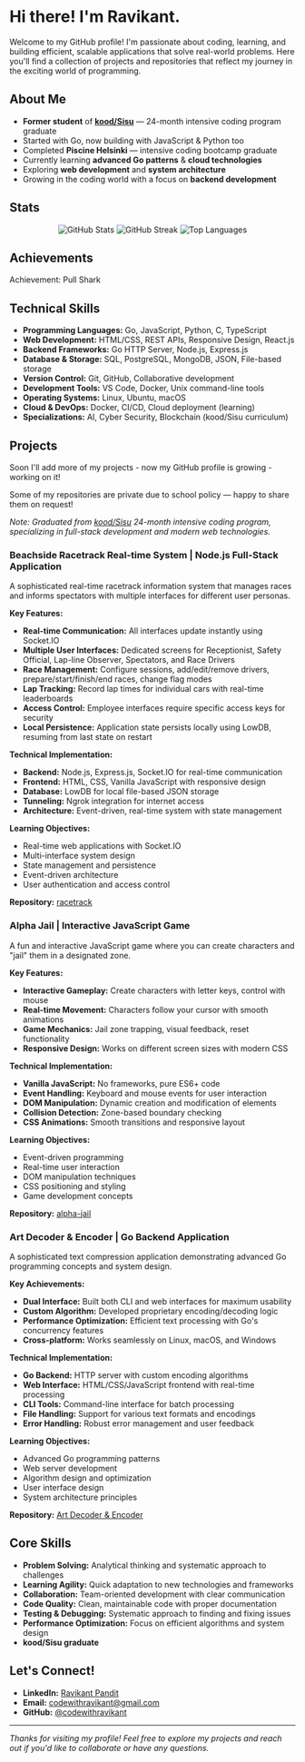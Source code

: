 # Hi there! I'm Ravikant.

Welcome to my GitHub profile! I'm passionate about coding, learning, and building efficient, scalable applications that solve real-world problems. Here you'll find a collection of projects and repositories that reflect my journey in the exciting world of programming.

## About Me

* **Former student** of **[kood/Sisu](https://koodsisu.fi/)** — 24-month intensive coding program graduate
* Started with Go, now building with JavaScript & Python too
* Completed **Piscine Helsinki** — intensive coding bootcamp graduate
* Currently learning **advanced Go patterns** & **cloud technologies**
* Exploring **web development** and **system architecture**
* Growing in the coding world with a focus on **backend development**

## Stats

<div align="center">
  <img src="https://github-readme-stats.vercel.app/api?username=codewithravikant&show_icons=true&theme=radical" alt="GitHub Stats">

  <img src="https://streak-stats.demolab.com/?user=codewithravikant&theme=radical" alt="GitHub Streak">
  <img src="https://github-readme-stats.vercel.app/api/top-langs/?username=codewithravikant&layout=compact&theme=radical" alt="Top Languages">
</div>

## Achievements

Achievement: Pull Shark

## Technical Skills

* **Programming Languages:** Go, JavaScript, Python, C, TypeScript
* **Web Development:** HTML/CSS, REST APIs, Responsive Design, React.js
* **Backend Frameworks:** Go HTTP Server, Node.js, Express.js
* **Database & Storage:** SQL, PostgreSQL, MongoDB, JSON, File-based storage
* **Version Control:** Git, GitHub, Collaborative development
* **Development Tools:** VS Code, Docker, Unix command-line tools
* **Operating Systems:** Linux, Ubuntu, macOS
* **Cloud & DevOps:** Docker, CI/CD, Cloud deployment (learning)
* **Specializations:** AI, Cyber Security, Blockchain (kood/Sisu curriculum)

## Projects

Soon I'll add more of my projects - now my GitHub profile is growing - working on it!

Some of my repositories are private due to school policy — happy to share them on request!

*Note: Graduated from [kood/Sisu](https://koodsisu.fi/) 24-month intensive coding program, specializing in full-stack development and modern web technologies.*

### **Beachside Racetrack Real-time System** | Node.js Full-Stack Application
A sophisticated real-time racetrack information system that manages races and informs spectators with multiple interfaces for different user personas.

**Key Features:**
- **Real-time Communication:** All interfaces update instantly using Socket.IO
- **Multiple User Interfaces:** Dedicated screens for Receptionist, Safety Official, Lap-line Observer, Spectators, and Race Drivers
- **Race Management:** Configure sessions, add/edit/remove drivers, prepare/start/finish/end races, change flag modes
- **Lap Tracking:** Record lap times for individual cars with real-time leaderboards
- **Access Control:** Employee interfaces require specific access keys for security
- **Local Persistence:** Application state persists locally using LowDB, resuming from last state on restart

**Technical Implementation:**
- **Backend:** Node.js, Express.js, Socket.IO for real-time communication
- **Frontend:** HTML, CSS, Vanilla JavaScript with responsive design
- **Database:** LowDB for local file-based JSON storage
- **Tunneling:** Ngrok integration for internet access
- **Architecture:** Event-driven, real-time system with state management

**Learning Objectives:**
- Real-time web applications with Socket.IO
- Multi-interface system design
- State management and persistence
- Event-driven architecture
- User authentication and access control

**Repository:** [racetrack](https://github.com/codewithravikant/racetrack)

### **Alpha Jail** | Interactive JavaScript Game
A fun and interactive JavaScript game where you can create characters and "jail" them in a designated zone.

**Key Features:**
- **Interactive Gameplay:** Create characters with letter keys, control with mouse
- **Real-time Movement:** Characters follow your cursor with smooth animations
- **Game Mechanics:** Jail zone trapping, visual feedback, reset functionality
- **Responsive Design:** Works on different screen sizes with modern CSS

**Technical Implementation:**
- **Vanilla JavaScript:** No frameworks, pure ES6+ code
- **Event Handling:** Keyboard and mouse events for user interaction
- **DOM Manipulation:** Dynamic creation and modification of elements
- **Collision Detection:** Zone-based boundary checking
- **CSS Animations:** Smooth transitions and responsive layout

**Learning Objectives:**
- Event-driven programming
- Real-time user interaction
- DOM manipulation techniques
- CSS positioning and styling
- Game development concepts

**Repository:** [alpha-jail](https://github.com/codewithravikant/alpha-jail)

### **Art Decoder & Encoder** | Go Backend Application
A sophisticated text compression application demonstrating advanced Go programming concepts and system design.

**Key Achievements:**
- **Dual Interface:** Built both CLI and web interfaces for maximum usability
- **Custom Algorithm:** Developed proprietary encoding/decoding logic
- **Performance Optimization:** Efficient text processing with Go's concurrency features
- **Cross-platform:** Works seamlessly on Linux, macOS, and Windows

**Technical Implementation:**
- **Go Backend:** HTTP server with custom encoding algorithms
- **Web Interface:** HTML/CSS/JavaScript frontend with real-time processing
- **CLI Tools:** Command-line interface for batch processing
- **File Handling:** Support for various text formats and encodings
- **Error Handling:** Robust error management and user feedback

**Learning Objectives:**
- Advanced Go programming patterns
- Web server development
- Algorithm design and optimization
- User interface design
- System architecture principles

**Repository:** [Art Decoder & Encoder](https://github.com/codewithravikant/Art-Decoder-Encoder)

## Core Skills

* **Problem Solving:** Analytical thinking and systematic approach to challenges
* **Learning Agility:** Quick adaptation to new technologies and frameworks
* **Collaboration:** Team-oriented development with clear communication
* **Code Quality:** Clean, maintainable code with proper documentation
* **Testing & Debugging:** Systematic approach to finding and fixing issues
* **Performance Optimization:** Focus on efficient algorithms and system design
* **kood/Sisu graduate**

## Let's Connect!

* **LinkedIn:** [Ravikant Pandit](https://www.linkedin.com/in/ravikant-pandit/)
* **Email:** [codewithravikant@gmail.com](mailto:codewithravikant@gmail.com)
* **GitHub:** [@codewithravikant](https://github.com/codewithravikant)

---

*Thanks for visiting my profile! Feel free to explore my projects and reach out if you'd like to collaborate or have any questions.*
